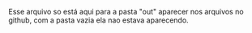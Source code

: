 Esse arquivo so está aqui para a pasta "out" aparecer nos arquivos no github, com a pasta vazia ela nao estava aparecendo.